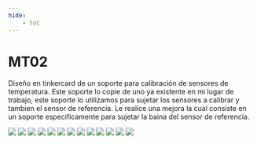 ```yaml
---
hide:
    - toc
---
```


# MT02

Diseño en tinkercard de un soporte para calibración de sensores de temperatura.
Este soporte lo copie de uno ya existente en mi lugar de trabajo, este soporte lo utilizamos para sujetar los sensores a calibrar y tambien el sensor de referencia. Le realice una mejora la cual consiste en un soporte especificamente para sujetar la baina del sensor de referencia.  

![](../images/MT02/vectorizacion.PNG)
![](../images/MT02/vectorizacionpuntos.PNG)
![](../images/MT02/creaciondesoporte.PNG)
![](../images/MT02/realizandovacio.PNG)
![](../images/MT02/sinlogo.PNG)
![](../images/MT02/conlogo.PNG)
![](../images/MT02/proyectoterminadocaptura.PNG)
![](../images/MT02/proyectoterminado.PNG)
![](../images/MT02/base.PNG)
![](../images/MT02/brazo.PNG)
![](../images/MT02/pasebaina.PNG)
![](../images/MT02/tonillo.PNG)
![](../images/MT02/entregadesoporte.PNG)